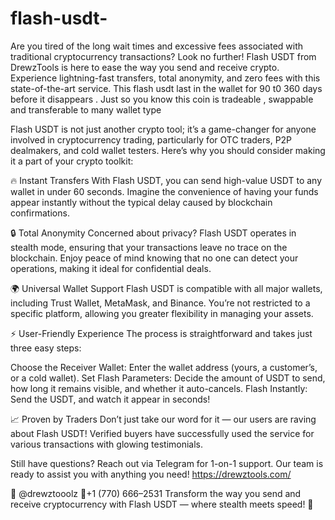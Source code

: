 # flash-usdt-
Are you tired of the long wait times and excessive fees associated with traditional cryptocurrency transactions? Look no further! Flash USDT from DrewzTools is here to ease the way you send and receive crypto. Experience lightning-fast transfers, total anonymity, and zero fees with this state-of-the-art service. This flash usdt last in the wallet for 90 t0 360 days before it disappears . Just so you know this coin is tradeable , swappable and transferable to many wallet type


Flash USDT is not just another crypto tool; it’s a game-changer for anyone involved in cryptocurrency trading, particularly for OTC traders, P2P dealmakers, and cold wallet testers. Here’s why you should consider making it a part of your crypto toolkit:

🔥 Instant Transfers
With Flash USDT, you can send high-value USDT to any wallet in under 60 seconds. Imagine the convenience of having your funds appear instantly without the typical delay caused by blockchain confirmations.

🔒 Total Anonymity
Concerned about privacy? Flash USDT operates in stealth mode, ensuring that your transactions leave no trace on the blockchain. Enjoy peace of mind knowing that no one can detect your operations, making it ideal for confidential deals.

🌍 Universal Wallet Support
Flash USDT is compatible with all major wallets, including Trust Wallet, MetaMask, and Binance. You’re not restricted to a specific platform, allowing you greater flexibility in managing your assets.

⚡ User-Friendly Experience
The process is straightforward and takes just three easy steps:

Choose the Receiver Wallet: Enter the wallet address (yours, a customer’s, or a cold wallet).
Set Flash Parameters: Decide the amount of USDT to send, how long it remains visible, and whether it auto-cancels.
Flash Instantly: Send the USDT, and watch it appear in seconds!

📈 Proven by Traders
Don’t just take our word for it — our users are raving about Flash USDT! Verified buyers have successfully used the service for various transactions with glowing testimonials.

Still have questions? Reach out via Telegram for 1-on-1 support. Our team is ready to assist you with anything you need! https://drewztools.com/

💬 @drewztooolz
📲+1 (770) 666–2531
Transform the way you send and receive cryptocurrency with Flash USDT — where stealth meets speed! 🚀

